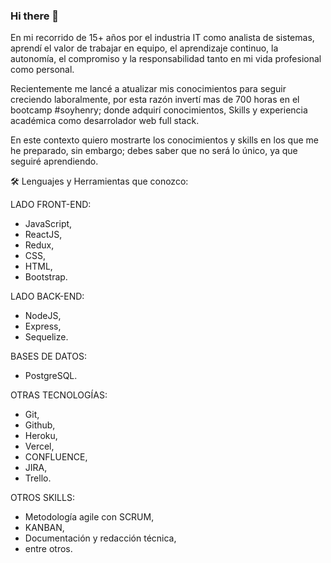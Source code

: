 ### Hi there 👋

<!--
**evillalba510/evillalba510** is a ✨ _special_ ✨ repository because its `README.md` (this file) appears on your GitHub profile.

Here are some ideas to get you started:

- 🔭 I’m currently working on ...
- 🌱 I’m currently learning ...
- 👯 I’m looking to collaborate on ...
- 🤔 I’m looking for help with ...
- 💬 Ask me about ...
- 📫 How to reach me: ...
- 😄 Pronouns: ...
- ⚡ Fun fact: ...
-->


En mi recorrido de 15+ años por el industria IT como analista de sistemas, aprendí el valor de trabajar en equipo, el aprendizaje continuo, la autonomía, el compromiso y la responsabilidad tanto en mi vida profesional como personal.

Recientemente me lancé a atualizar mis conocimientos para seguir creciendo laboralmente, por esta razón invertí mas de 700 horas en el bootcamp #soyhenry; donde adquirí conocimientos, Skills y experiencia académica como desarrolador web full stack.

En este contexto quiero mostrarte los conocimientos y skills en los que me he preparado, sin embargo; debes saber que no será lo único, ya que seguiré aprendiendo.

🛠️ Lenguajes y Herramientas que conozco:

LADO FRONT-END: 
- JavaScript, 
- ReactJS, 
- Redux, 
- CSS, 
- HTML, 
- Bootstrap.

LADO BACK-END: 
- NodeJS, 
- Express,
- Sequelize.

BASES DE DATOS: 
- PostgreSQL.

OTRAS TECNOLOGÍAS: 
- Git, 
- Github, 
- Heroku, 
- Vercel, 
- CONFLUENCE, 
- JIRA, 
- Trello.

OTROS SKILLS: 
- Metodología agile con SCRUM, 
- KANBAN, 
- Documentación y redacción técnica, 
- entre otros.
